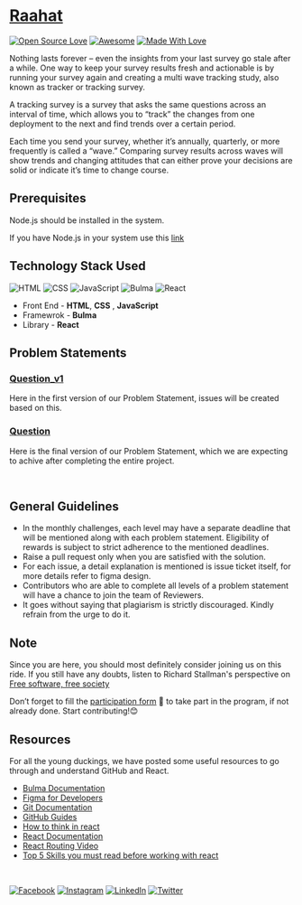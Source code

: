 # [Raahat](https://www.figma.com/file/TkpKfOPVtQ2XjADFp9Hhbz/Build-with-GS-BLR---Raahat?node-id=0%3A1)
[![Open Source Love](https://badges.frapsoft.com/os/v2/open-source.svg?v=103)](https://github.com/girlscript-blr)
[![Awesome](https://cdn.rawgit.com/sindresorhus/awesome/d7305f38d29fed78fa85652e3a63e154dd8e8829/media/badge.svg)](https://github.com/girlscript-blr)
[![Made With Love](https://img.shields.io/badge/Made%20With-Love-orange.svg)](https://github.com/girlscript-blr)

Nothing lasts forever – even the insights from your last survey go stale after a while. One way to keep your survey results fresh and actionable is by running your survey again and creating a multi wave tracking study, also known as tracker or tracking survey. 

A tracking survey is a survey that asks the same questions across an interval of time, which allows you to “track” the changes from one deployment to the next and find trends over a certain period.

Each time you send your survey, whether it’s annually, quarterly, or more frequently is called a “wave.” Comparing survey results across waves will show trends and changing attitudes that can either prove your decisions are solid or indicate it’s time to change course.

## Prerequisites

Node.js should be installed in the system.

If you have Node.js in your system use this [link](https://nodejs.org/en/download/)

## Technology Stack Used

![HTML](https://img.shields.io/badge/frontend-html-orange.svg?logo=html5&style=flat-square) 
![CSS](https://img.shields.io/badge/frontend-css-yellowgreen.svg?logo=css3&style=flat-square)
![JavaScript](https://img.shields.io/badge/frontend-javascript-blue.svg?logo=javascript&style=flat-square) 
![Bulma](https://img.shields.io/badge/framework-bulma-purple.svg?logo=bulma&style=flat-square) 
![React](https://img.shields.io/badge/library-react-lightgray.svg?logo=react&style=flat-square) 

- Front End - **HTML**, **CSS** , **JavaScript**
- Framewrok - **Bulma**
- Library - **React** 


## Problem Statements

 ### [Question_v1](QUESTION_V1.md)
  Here in the first version of our Problem Statement, issues will be created based on this.
 ### [Question](QUESTION.md)
  Here is the final version of our Problem Statement, which we are expecting to achive after completing the entire project.
 
<br />

## General Guidelines
 - In the monthly challenges, each level may have a separate deadline that will be mentioned along with each problem statement. Eligibility of rewards is subject to strict adherence to the mentioned deadlines.
 - Raise a pull request only when you are satisfied with the solution.
 - For each issue, a detail explanation is mentioned is issue ticket itself, for more details refer to figma design.
 - Contributors who are able to complete all levels of a problem statement will have a chance to join the team of Reviewers.
 - It goes without saying that plagiarism is strictly discouraged. Kindly refrain from the urge to do it.


## Note

Since you are here, you should most definitely consider joining us on this ride. If you still have any doubts, listen to Richard Stallman's perspective on [Free software, free society](https://www.tedxgeneva.net/talks/richard-stallman-free-software-free-society/)

Don’t forget to fill the [participation form](https://tinyurl.com/codewithgsblr) 📃 to take part in the program, if not already done. Start contributing!😊

## Resources

For all the young duckings, we have posted some useful resources to go through and understand GitHub and React.

- [Bulma Documentation](https://bulma.io/)
- [Figma for Developers](https://www.youtube.com/playlist?list=PL7e8VJ_ZN6epq-oiYOufiuPI-fpDC2Mby)
- [Git Documentation](https://git-scm.com/docs)
- [GitHub Guides](https://guides.github.com/)
- [How to think in react](https://www.youtube.com/watch?v=YJPSR9dEQV8&t=17s)
- [React Documentation](https://reactjs.org/docs/getting-started.html)
- [React Routing Video](https://www.youtube.com/watch?v=Law7wfdg_ls&t=1778s)
- [Top 5 Skills you must read before working with react](https://www.geeksforgeeks.org/top-5-skills-you-must-know-before-you-learn-reactjs/)

<br />

[![Facebook](https://img.shields.io/static/v1.svg?label=follow&message=@girlscriptblr&color=grey&logo=facebook&style=flat&logoColor=white&colorA=blue)](https://www.facebook.com/girlscriptbangalore)  [![Instagram](https://img.shields.io/static/v1.svg?label=follow&message=@girlscriptblr&color=grey&logo=instagram&style=flat&logoColor=white&colorA=blue)](https://www.instagram.com/girlscriptblr/) [![LinkedIn](https://img.shields.io/static/v1.svg?label=connect&message=@girlscriptblr&color=grey&logo=linkedin&style=flat&logoColor=white&colorA=blue)](https://www.linkedin.com/in/girlscriptblr/) [![Twitter](https://img.shields.io/static/v1.svg?label=connect&message=@girlscriptblr&color=grey&logo=twitter&style=flat&logoColor=white&colorA=blue)](https://twitter.com/GirlscriptBLR)
